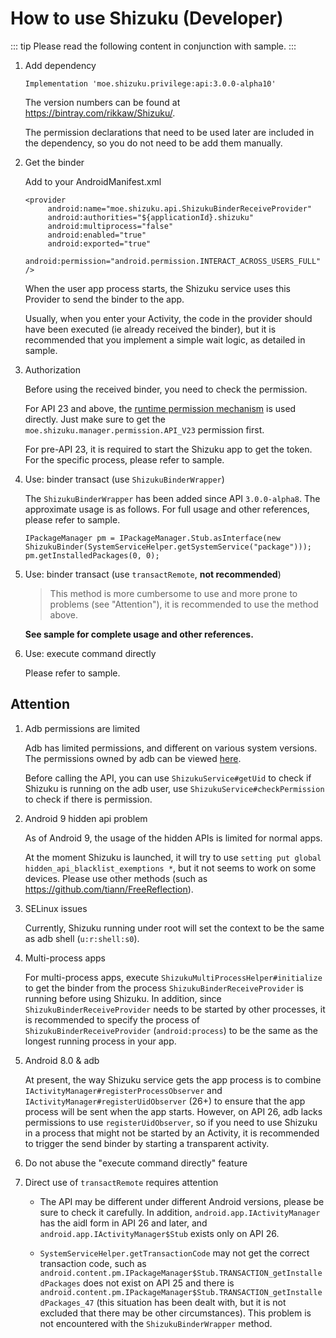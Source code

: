 # How to use Shizuku (Developer)

::: tip
Please read the following content in conjunction with sample.
:::

1. Add dependency

   ```
   Implementation 'moe.shizuku.privilege:api:3.0.0-alpha10'
   ```

   The version numbers can be found at https://bintray.com/rikkaw/Shizuku/.

   The permission declarations that need to be used later are included in the dependency, so you do not need to be add them manually.
   
2. Get the binder

   Add to your AndroidManifest.xml

   ```
   <provider
        android:name="moe.shizuku.api.ShizukuBinderReceiveProvider"
        android:authorities="${applicationId}.shizuku"
        android:multiprocess="false"
        android:enabled="true"
        android:exported="true"
        android:permission="android.permission.INTERACT_ACROSS_USERS_FULL" />
   ```

   When the user app process starts, the Shizuku service uses this Provider to send the binder to the app.

   Usually, when you enter your Activity, the code in the provider should have been executed (ie already received the binder), but it is recommended that you implement a simple wait logic, as detailed in sample.

3. Authorization

   Before using the received binder, you need to check the permission.

   For API 23 and above, the [runtime permission mechanism](https://developer.android.com/distribute/best-practices/develop/runtime-permissions) is used directly. Just make sure to get the `moe.shizuku.manager.permission.API_V23` permission first.

   For pre-API 23, it is required to start the Shizuku app to get the token. For the specific process, please refer to sample.

4. Use: binder transact (use `ShizukuBinderWrapper`)

   The `ShizukuBinderWrapper` has been added since API `3.0.0-alpha8`. The approximate usage is as follows. For full usage and other references, please refer to sample.

   ```
   IPackageManager pm = IPackageManager.Stub.asInterface(new ShizukuBinder(SystemServiceHelper.getSystemService("package")));
   pm.getInstalledPackages(0, 0);
   ```

5. Use: binder transact (use `transactRemote`, **not recommended**)

   > This method is more cumbersome to use and more prone to problems (see  "Attention"), it is recommended to use the method above.

   **See sample for complete usage and other references.**

6. Use: execute command directly
   
   Please refer to sample.

## Attention

1. Adb permissions are limited

   Adb has limited permissions, and different on various system versions. The permissions owned by adb can be viewed [here](https://github.com/aosp-mirror/platform_frameworks_base/blob/master/packages/Shell/AndroidManifest.xml).
   
   Before calling the API, you can use `ShizukuService#getUid` to check if Shizuku is running on the adb user, use `ShizukuService#checkPermission` to check if there is permission.

2. Android 9 hidden api problem

   As of Android 9, the usage of the hidden APIs is limited for normal apps.

   At the moment Shizuku is launched, it will try to use `setting put global hidden_api_blacklist_exemptions *`, but it not seems to work on some devices. Please use other methods (such as <https://github.com/tiann/FreeReflection>).

3. SELinux issues

   Currently, Shizuku running under root will set the context to be the same as adb shell (`u:r:shell:s0`).

4. Multi-process apps

   For multi-process apps, execute `ShizukuMultiProcessHelper#initialize` to get the binder from the process `ShizukuBinderReceiveProvider` is running before using Shizuku. In addition, since `ShizukuBinderReceiveProvider` needs to be started by other processes, it is recommended to specify the process of `ShizukuBinderReceiveProvider` (`android:process`) to be the same as the longest running process in your app.

5. Android 8.0 & adb

   At present, the way Shizuku service gets the app process is to combine `IActivityManager#registerProcessObserver` and `IActivityManager#registerUidObserver` (26+) to ensure that the app process will be sent when the app starts. However, on API 26, adb lacks permissions to use `registerUidObserver`, so if you need to use Shizuku in a process that might not be started by an Activity, it is recommended to trigger the send binder by starting a transparent activity.
   
6. Do not abuse the "execute command directly" feature

7. Direct use of `transactRemote` requires attention

   * The API may be different under different Android versions, please be sure to check it carefully. In addition, `android.app.IActivityManager` has the aidl form in API 26 and later, and `android.app.IActivityManager$Stub` exists only on API 26.

   * `SystemServiceHelper.getTransactionCode` may not get the correct transaction code, such as `android.content.pm.IPackageManager$Stub.TRANSACTION_getInstalledPackages` does not exist on API 25 and there is `android.content.pm.IPackageManager$Stub.TRANSACTION_getInstalledPackages_47` (this situation has been dealt with, but it is not excluded that there may be other circumstances). This problem is not encountered with the `ShizukuBinderWrapper` method.
